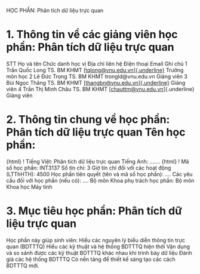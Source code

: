 HỌC PHẦN: Phân tích dữ liệu trực quan
# 1. Thông tin về các giảng viên học phần: Phân tích dữ liệu trực quan
STT Họ và tên Chức danh học vị Địa chỉ liên hệ Điện thoại Email Ghi chú 1 Trần Quốc Long TS. BM KHMT [[tqlong\@vnu.edu.vn]{.underline}](mailto:tqlong@vnu.edu.vn) Trưởng môn học
2 Lê Đức Trọng TS. BM KHMT trongld\@vnu.edu.vn Giảng viên
3 Bùi Ngọc Thăng TS. BM KHMT [[thangbn\@vnu.edu.vn]{.underline}](mailto:thangbn@vnu.edu.vn) Giảng viên
4 Trần Thị Minh Châu TS. BM KHMT [chauttm@vnu.edu.vn]{.underline} Giảng viên
# 2. Thông tin chung về học phần: Phân tích dữ liệu trực quan Tên học phần:
{html}
! Tiếng Việt: Phân tích dữ liệu trực quan Tiếng Anh: \...\....
{html}
! Mã số học phần: INT3137 Số tín chỉ: 3 Giờ tín chỉ đối với các hoạt động (LTThHTH): 4500 Học phần tiên quyết (tên và mã số học phần): \.... Các yêu cầu đối với học phần (nếu có): \.... Bộ môn Khoa phụ trách học phần: Bộ môn Khoa học Máy tính
# 3. Mục tiêu học phần: Phân tích dữ liệu trực quan
Học phần này giúp sinh viên: Hiểu các nguyên lý biểu diễn thông tin trực quan (BDTTTQ) Hiểu các kỹ thuật và hệ thống BDTTTQ hiện thời Vận dụng và so sánh được các kỹ thuật BDTTTQ khác nhau khi trình bày dữ liệu Đánh giá các hệ thống BDTTTQ Có nền tảng để thiết kế sáng tạo các cách BDTTTQ mới.
